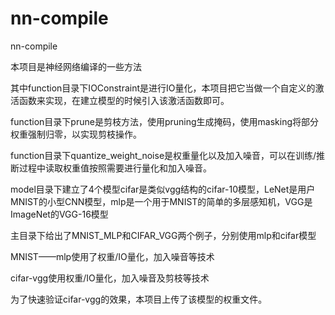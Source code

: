 # nn-compile
nn-compile

本项目是神经网络编译的一些方法

其中function目录下IOConstraint是进行IO量化，本项目把它当做一个自定义的激活函数来实现，在建立模型的时候引入该激活函数即可。

function目录下prune是剪枝方法，使用pruning生成掩码，使用masking将部分权重强制归零，以实现剪枝操作。

function目录下quantize_weight_noise是权重量化以及加入噪音，可以在训练/推断过程中读取权重值按照需要进行量化和加入噪音。

model目录下建立了4个模型cifar是类似vgg结构的cifar-10模型，LeNet是用户MNIST的小型CNN模型，mlp是一个用于MNIST的简单的多层感知机，VGG是ImageNet的VGG-16模型

主目录下给出了MNIST_MLP和CIFAR_VGG两个例子，分别使用mlp和cifar模型

MNIST——mlp使用了权重/IO量化，加入噪音等技术

cifar-vgg使用权重/IO量化，加入噪音及剪枝等技术

为了快速验证cifar-vgg的效果，本项目上传了该模型的权重文件。
